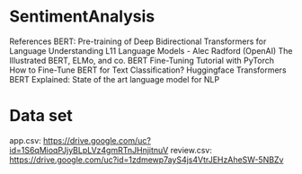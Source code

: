 # SentimentAnalysis
References
BERT: Pre-training of Deep Bidirectional Transformers for Language Understanding
L11 Language Models - Alec Radford (OpenAI)
The Illustrated BERT, ELMo, and co.
BERT Fine-Tuning Tutorial with PyTorch
How to Fine-Tune BERT for Text Classification?
Huggingface Transformers
BERT Explained: State of the art language model for NLP

# Data set
app.csv: https://drive.google.com/uc?id=1S6qMioqPJjyBLpLVz4gmRTnJHnjitnuV
review.csv: https://drive.google.com/uc?id=1zdmewp7ayS4js4VtrJEHzAheSW-5NBZv

